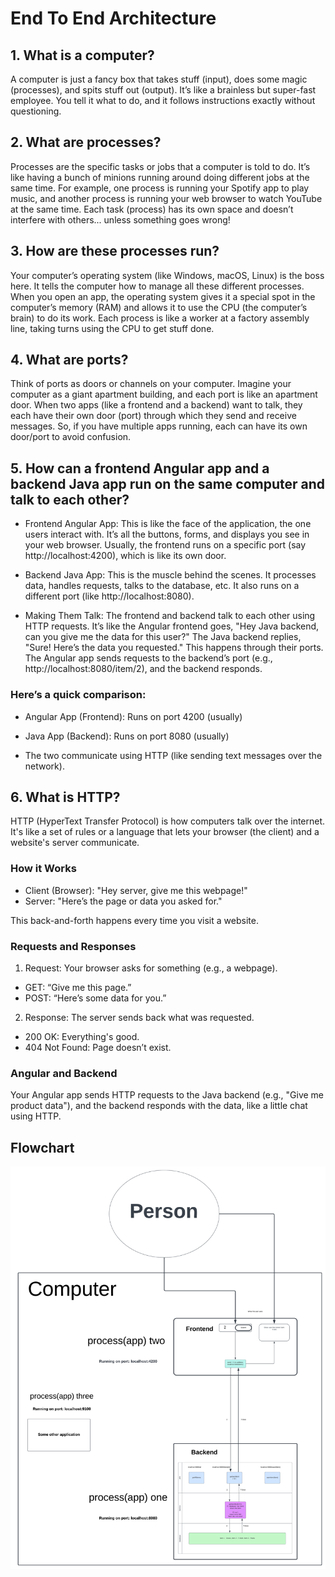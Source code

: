 # End To End Architecture

## 1. What is a computer?

A computer is just a fancy box that takes stuff (input), does some magic (processes), 
and spits stuff out (output). It’s like a brainless but super-fast employee. You tell it what to do, 
and it follows instructions exactly without questioning.

## 2. What are processes?

Processes are the specific tasks or jobs that a computer is told to do. It’s like having a bunch of 
minions running around doing different jobs at the same time. For example, one process is running 
your Spotify app to play music, and another process is running your web browser to watch YouTube 
at the same time. Each task (process) has its own space and doesn’t interfere with others... unless 
something goes wrong!

## 3. How are these processes run?

Your computer’s operating system (like Windows, macOS, Linux) is the boss here. It tells the computer 
how to manage all these different processes. When you open an app, the operating system gives it a 
special spot in the computer’s memory (RAM) and allows it to use the CPU (the computer’s brain) to 
do its work. Each process is like a worker at a factory assembly line, taking turns using the CPU 
to get stuff done.

## 4. What are ports?

Think of ports as doors or channels on your computer. Imagine your computer as a giant apartment building, 
and each port is like an apartment door. When two apps (like a frontend and a backend) want to talk, 
they each have their own door (port) through which they send and receive messages. So, if you have 
multiple apps running, each can have its own door/port to avoid confusion.


## 5. How can a frontend Angular app and a backend Java app run on the same computer and talk to each other?

- Frontend Angular App: This is like the face of the application, the one users interact with. It’s all the buttons, 
forms, and displays you see in your web browser. Usually, the frontend runs on a specific port (say http://localhost:4200), 
which is like its own door.


- Backend Java App: This is the muscle behind the scenes. It processes data, handles requests, talks to the database, etc.
It also runs on a different port (like http://localhost:8080).


- Making Them Talk: The frontend and backend talk to each other using HTTP requests. It’s like the Angular frontend goes, 
"Hey Java backend, can you give me the data for this user?" The Java backend replies, "Sure! Here’s the data you requested." 
This happens through their ports. The Angular app sends requests to the backend’s port (e.g., http://localhost:8080/item/2), 
and the backend responds.

### Here’s a quick comparison:

- Angular App (Frontend): Runs on port 4200 (usually)


- Java App (Backend): Runs on port 8080 (usually)


- The two communicate using HTTP (like sending text messages over the network).

## 6. What is HTTP?

HTTP (HyperText Transfer Protocol) is how computers talk over the internet. It's like a set of 
rules or a language that lets your browser (the client) and a website's server communicate.

### How it Works

- Client (Browser): "Hey server, give me this webpage!"
- Server: "Here’s the page or data you asked for."

This back-and-forth happens every time you visit a website.

### Requests and Responses

1. Request: Your browser asks for something (e.g., a webpage).
- GET: “Give me this page.”
- POST: “Here’s some data for you.”
2. Response: The server sends back what was requested.
- 200 OK: Everything's good.
- 404 Not Found: Page doesn’t exist.

### Angular and Backend

Your Angular app sends HTTP requests to the Java backend (e.g., "Give me product data"), and the 
backend responds with the data, like a little chat using HTTP.

## Flowchart
![Alt text](../../src/main/resources/flowcharts/application%20structure%20flow.png)
